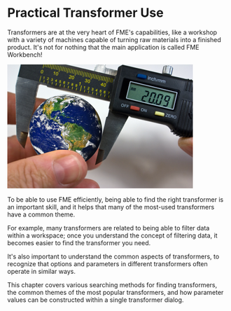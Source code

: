 # Practical Transformer Use #
Transformers are at the very heart of FME's capabilities, like a workshop with a variety of machines capable of turning raw materials into a finished product. It's not for nothing that the main application is called FME Workbench!

![](./Images/Img4.000.AWorkshopOfTools.png)

To be able to use FME efficiently, being able to find the right transformer is an important skill, and it helps that many of the most-used transformers have a common theme.

For example, many transformers are related to being able to filter data within a workspace; once you understand the concept of filtering data, it becomes easier to find the transformer you need.

It's also important to understand the common aspects of transformers, to recognize that options and parameters in different transformers often operate in similar ways.

This chapter covers various searching methods for finding transformers, the common themes of the most popular transformers, and how parameter values can be constructed within a single transformer dialog.
